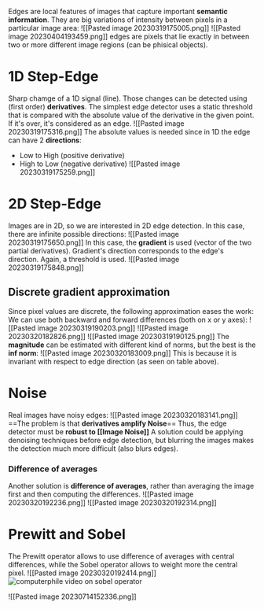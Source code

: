 Edges are local features of images that capture important **semantic information**.
They are big variations of intensity between pixels in a particular image area:
![[Pasted image 20230319175005.png]]
![[Pasted image 20230404193459.png]]
edges are pixels that lie exactly in between two or more different image regions (can be phisical objects).


# 1D Step-Edge
Sharp chamge of a 1D signal (line).
Those changes can be detected using (first order) **derivatives**.
The simplest edge detector uses a static threshold that is compared with the absolute value of the derivative in the given point. If it's over, it's considered as an edge.
![[Pasted image 20230319175316.png]]
The absolute values is needed since in 1D the edge can have 2 **directions**:
- Low to High (positive derivative)
- High to Low (negative derivative)
![[Pasted image 20230319175259.png]]
# 2D Step-Edge
Images are in 2D, so we are interested in 2D edge detection.
In this case, there are infinite possible directions:
![[Pasted image 20230319175650.png]]
In this case, the **gradient** is used (vector of the two partial derivatives).
Gradient's direction corresponds to the edge's direction. Again, a threshold is used.
![[Pasted image 20230319175848.png]]

## Discrete gradient approximation
Since pixel values are discrete, the following approximation eases the work:
We can use both backward and forward differences (both on x or y axes):
![[Pasted image 20230319190203.png]]
![[Pasted image 20230320182826.png]]
![[Pasted image 20230319190125.png]]
The **magnitude** can be estimated with different kind of norms, but the best is the **inf norm**:
![[Pasted image 20230320183009.png]]
This is because it is invariant with respect to edge direction (as seen on table above).

# Noise
Real images have noisy edges:
![[Pasted image 20230320183141.png]]
==The problem is that **derivatives amplify Noise**==
Thus, the edge detector must be **robust to [[Image Noise]]** 
A solution could be applying denoising techniques before edge detection, but blurring the images makes the detection much more difficult (also blurs edges).
### Difference of averages
Another solution is **difference of averages**, rather than averaging the image first and then computing the differences.
![[Pasted image 20230320192236.png]]
![[Pasted image 20230320192314.png]]
# Prewitt and Sobel
The Prewitt operator allows to use difference of averages with central differences, while the Sobel operator allows to weight more the central pixel.
![[Pasted image 20230320192414.png]]
![computerphile video on sobel operator](https://www.youtube.com/watch?v=uihBwtPIBxM)

![[Pasted image 20230714152336.png]]